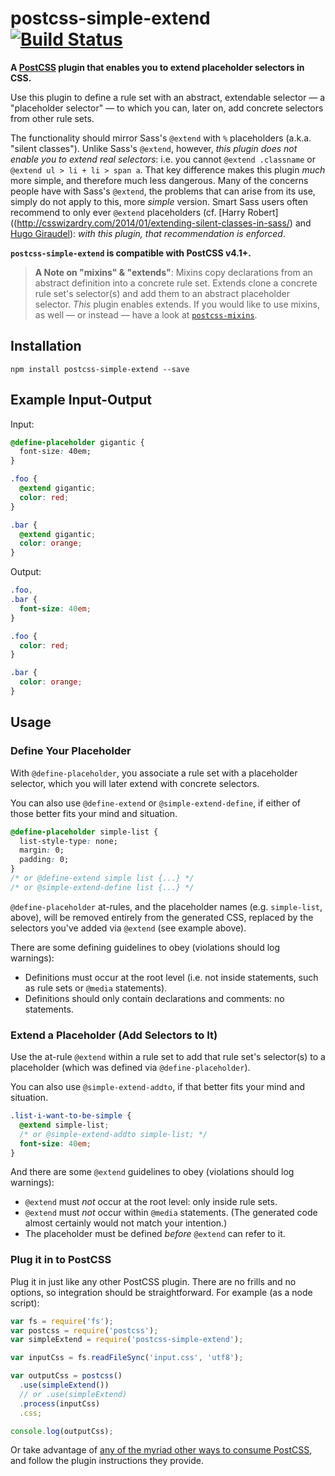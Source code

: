 # postcss-simple-extend [![Build Status](https://travis-ci.org/davidtheclark/postcss-simple-extend.svg?branch=master)](https://travis-ci.org/davidtheclark/postcss-simple-extend)

**A [PostCSS](https://github.com/postcss/postcss) plugin that enables you to extend placeholder selectors in CSS.**

Use this plugin to define a rule set with an abstract, extendable selector — a "placeholder selector" — to which you can, later on, add concrete selectors from other rule sets.

The functionality should mirror Sass's `@extend` with `%` placeholders (a.k.a. "silent classes").
Unlike Sass's `@extend`, however, *this plugin does not enable you to extend real selectors*: i.e. you cannot `@extend .classname` or `@extend ul > li + li > span a`.
That key difference makes this plugin *much* more simple, and therefore much less dangerous.
Many of the concerns people have with Sass's `@extend`, the problems that can arise from its use, simply do not apply to this, more *simple* version. Smart Sass users often recommend to only ever `@extend` placeholders (cf. [Harry Robert]((http://csswizardry.com/2014/01/extending-silent-classes-in-sass/) and [Hugo Giraudel](http://sass-guidelin.es/#extend)): *with this plugin, that recommendation is enforced*.

**`postcss-simple-extend` is compatible with PostCSS v4.1+.**

> **A Note on "mixins" & "extends"**: Mixins copy declarations from an abstract definition into a concrete rule set. Extends clone a concrete rule set's selector(s) and add them to an abstract placeholder selector. *This* plugin enables extends. If you would like to use mixins, as well — or instead — have a look at [`postcss-mixins`](https://github.com/postcss/postcss-mixins).

## Installation

```
npm install postcss-simple-extend --save
```

## Example Input-Output

Input:
```css
@define-placeholder gigantic {
  font-size: 40em;
}

.foo {
  @extend gigantic;
  color: red;
}

.bar {
  @extend gigantic;
  color: orange;
}
```

Output:
```css
.foo,
.bar {
  font-size: 40em;
}

.foo {
  color: red;
}

.bar {
  color: orange;
}
```

## Usage

### Define Your Placeholder

With `@define-placeholder`, you associate a rule set with a placeholder selector, which you will later extend with concrete selectors.

You can also use `@define-extend` or `@simple-extend-define`, if either of those better fits your mind and situation.

```css
@define-placeholder simple-list {
  list-style-type: none;
  margin: 0;
  padding: 0;
}
/* or @define-extend simple list {...} */
/* or @simple-extend-define list {...} */
```

`@define-placeholder` at-rules, and the placeholder names (e.g. `simple-list`, above), will be removed entirely from the generated CSS, replaced by the selectors you've added via `@extend` (see example above).

There are some defining guidelines to obey (violations should log warnings):
- Definitions must occur at the root level (i.e. not inside statements, such as rule sets or `@media` statements).
- Definitions should only contain declarations and comments: no statements.

### Extend a Placeholder (Add Selectors to It)

Use the at-rule `@extend` within a rule set to add that rule set's selector(s) to a placeholder (which was defined via `@define-placeholder`).

You can also use `@simple-extend-addto`, if that better fits your mind and situation.

```css
.list-i-want-to-be-simple {
  @extend simple-list;
  /* or @simple-extend-addto simple-list; */
  font-size: 40em;
}
```

And there are some `@extend` guidelines to obey (violations should log warnings):
- `@extend` must *not* occur at the root level: only inside rule sets.
- `@extend` must *not* occur within `@media` statements. (The generated code almost certainly would not match your intention.)
- The placeholder must be defined *before* `@extend` can refer to it.

### Plug it in to PostCSS

Plug it in just like any other PostCSS plugin. There are no frills and no options, so integration should be straightforward. For example (as a node script):

```js
var fs = require('fs');
var postcss = require('postcss');
var simpleExtend = require('postcss-simple-extend');

var inputCss = fs.readFileSync('input.css', 'utf8');

var outputCss = postcss()
  .use(simpleExtend())
  // or .use(simpleExtend)
  .process(inputCss)
  .css;

console.log(outputCss);
```

Or take advantage of [any of the myriad other ways to consume PostCSS](https://github.com/postcss/postcss#usage), and follow the plugin instructions they provide.
